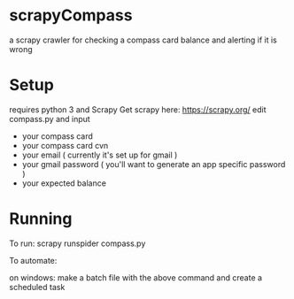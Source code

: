 # scrapyCompass
a scrapy crawler for checking a compass card balance and alerting if it is wrong

# Setup

requires python 3 and Scrapy
Get scrapy here: https://scrapy.org/
edit compass.py and input 
 * your compass card
 * your compass card cvn
 * your email ( currently it's set up for gmail )
 * your gmail password ( you'll want to generate an app specific password )
 * your expected balance

# Running

To run:
 scrapy runspider compass.py

To automate:
 
 on windows:
  make a batch file with the above command and create a scheduled task
